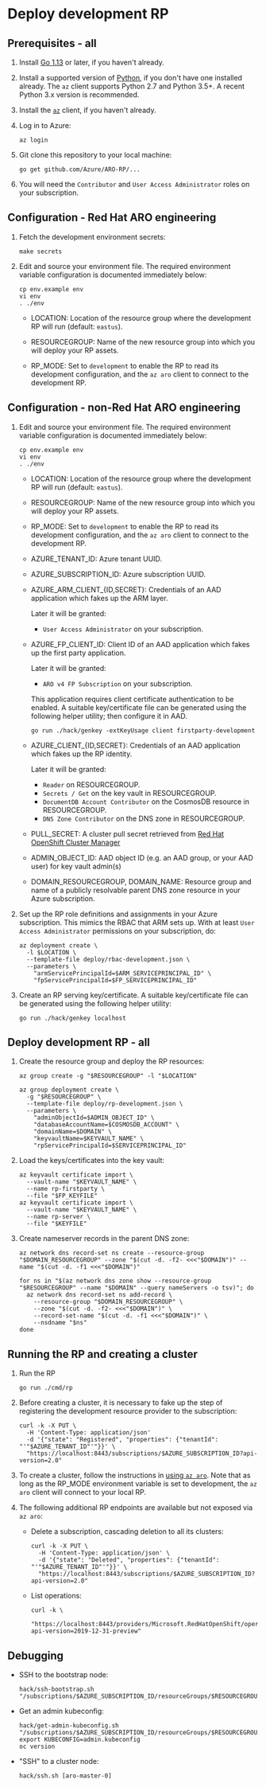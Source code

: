 # Deploy development RP

## Prerequisites - all

1. Install [Go 1.13](https://golang.org/dl) or later, if you haven't already.

1. Install a supported version of [Python](https://www.python.org/downloads), if
   you don't have one installed already.  The `az` client supports Python 2.7
   and Python 3.5+.  A recent Python 3.x version is recommended.

1. Install the
   [`az`](https://docs.microsoft.com/en-us/cli/azure/install-azure-cli) client,
   if you haven't already.

1. Log in to Azure:

   ```
   az login
   ```

1. Git clone this repository to your local machine:

   ```
   go get github.com/Azure/ARO-RP/...
   ```

1. You will need the `Contributor` and `User Access Administrator` roles on your
   subscription.


## Configuration - Red Hat ARO engineering

1. Fetch the development environment secrets:

   ```
   make secrets
   ```

1. Edit and source your environment file.  The required environment variable
   configuration is documented immediately below:

   ```
   cp env.example env
   vi env
   . ./env
   ```

   * LOCATION: Location of the resource group where the development RP will run
     (default: `eastus`).

   * RESOURCEGROUP: Name of the new resource group into which you will deploy
     your RP assets.

   * RP_MODE: Set to `development` to enable the RP to read its development
     configuration, and the `az aro` client to connect to the development RP.


## Configuration - non-Red Hat ARO engineering

1. Edit and source your environment file.  The required environment variable
   configuration is documented immediately below:

   ```
   cp env.example env
   vi env
   . ./env
   ```

   * LOCATION: Location of the resource group where the development RP will run
     (default: `eastus`).

   * RESOURCEGROUP: Name of the new resource group into which you will deploy
     your RP assets.

   * RP_MODE: Set to `development` to enable the RP to read its development
     configuration, and the `az aro` client to connect to the development RP.

   * AZURE_TENANT_ID: Azure tenant UUID.

   * AZURE_SUBSCRIPTION_ID: Azure subscription UUID.

   * AZURE_ARM_CLIENT_{ID,SECRET}: Credentials of an AAD application which fakes
     up the ARM layer.

     Later it will be granted:

     * `User Access Administrator` on your subscription.

   * AZURE_FP_CLIENT_ID: Client ID of an AAD application which fakes up the
     first party application.

     Later it will be granted:

     * `ARO v4 FP Subscription` on your subscription.

     This application requires client certificate authentication to be enabled.
     A suitable key/certificate file can be generated using the following helper
     utility; then configure it in AAD.

     ```
     go run ./hack/genkey -extKeyUsage client firstparty-development
     ```

   * AZURE_CLIENT_{ID,SECRET}: Credentials of an AAD application which fakes up
     the RP identity.

     Later it will be granted:

     * `Reader` on RESOURCEGROUP.
     * `Secrets / Get` on the key vault in RESOURCEGROUP.
     * `DocumentDB Account Contributor` on the CosmosDB resource in RESOURCEGROUP.
     * `DNS Zone Contributor` on the DNS zone in RESOURCEGROUP.

   * PULL_SECRET: A cluster pull secret retrieved from [Red Hat OpenShift
     Cluster
     Manager](https://cloud.redhat.com/openshift/install/azure/installer-provisioned)

   * ADMIN_OBJECT_ID: AAD object ID (e.g. an AAD group, or your AAD user) for
     key vault admin(s)

   * DOMAIN_RESOURCEGROUP, DOMAIN_NAME: Resource group and name of a publicly
     resolvable parent DNS zone resource in your Azure subscription.

1. Set up the RP role definitions and assignments in your Azure subscription.
   This mimics the RBAC that ARM sets up.  With at least `User Access
   Administrator` permissions on your subscription, do:

   ```
   az deployment create \
     -l $LOCATION \
     --template-file deploy/rbac-development.json \
     --parameters \
       "armServicePrincipalId=$ARM_SERVICEPRINCIPAL_ID" \
       "fpServicePrincipalId=$FP_SERVICEPRINCIPAL_ID"
   ```

1. Create an RP serving key/certificate.  A suitable key/certificate file
   can be generated using the following helper utility:

   ```
   go run ./hack/genkey localhost
   ```


## Deploy development RP - all

1. Create the resource group and deploy the RP resources:

   ```
   az group create -g "$RESOURCEGROUP" -l "$LOCATION"

   az group deployment create \
     -g "$RESOURCEGROUP" \
     --template-file deploy/rp-development.json \
     --parameters \
       "adminObjectId=$ADMIN_OBJECT_ID" \
       "databaseAccountName=$COSMOSDB_ACCOUNT" \
       "domainName=$DOMAIN" \
       "keyvaultName=$KEYVAULT_NAME" \
       "rpServicePrincipalId=$SERVICEPRINCIPAL_ID"
   ```

1. Load the keys/certificates into the key vault:

   ```
   az keyvault certificate import \
     --vault-name "$KEYVAULT_NAME" \
     --name rp-firstparty \
     --file "$FP_KEYFILE"
   az keyvault certificate import \
     --vault-name "$KEYVAULT_NAME" \
     --name rp-server \
     --file "$KEYFILE"
   ```

1. Create nameserver records in the parent DNS zone:

   ```
   az network dns record-set ns create --resource-group "$DOMAIN_RESOURCEGROUP" --zone "$(cut -d. -f2- <<<"$DOMAIN")" --name "$(cut -d. -f1 <<<"$DOMAIN")"

   for ns in "$(az network dns zone show --resource-group "$RESOURCEGROUP" --name "$DOMAIN" --query nameServers -o tsv)"; do
     az network dns record-set ns add-record \
       --resource-group "$DOMAIN_RESOURCEGROUP" \
       --zone "$(cut -d. -f2- <<<"$DOMAIN")" \
       --record-set-name "$(cut -d. -f1 <<<"$DOMAIN")" \
       --nsdname "$ns"
   done
   ```


## Running the RP and creating a cluster

1. Run the RP

   ```
   go run ./cmd/rp
   ```

1. Before creating a cluster, it is necessary to fake up the step of registering
   the development resource provider to the subscription:

   ```
   curl -k -X PUT \
     -H 'Content-Type: application/json'
     -d '{"state": "Registered", "properties": {"tenantId": "'"$AZURE_TENANT_ID"'"}}' \
     "https://localhost:8443/subscriptions/$AZURE_SUBSCRIPTION_ID?api-version=2.0"
   ```

1. To create a cluster, follow the instructions in [using `az
   aro`](docs/using-az-aro.md).  Note that as long as the RP_MODE environment
   variable is set to development, the `az aro` client will connect to your
   local RP.

1. The following additional RP endpoints are available but not exposed via `az
   aro`:

   * Delete a subscription, cascading deletion to all its clusters:

     ```
     curl -k -X PUT \
       -H 'Content-Type: application/json' \
       -d '{"state": "Deleted", "properties": {"tenantId": "'"$AZURE_TENANT_ID"'"}}' \
       "https://localhost:8443/subscriptions/$AZURE_SUBSCRIPTION_ID?api-version=2.0"
     ```

   * List operations:

     ```
     curl -k \
       "https://localhost:8443/providers/Microsoft.RedHatOpenShift/operations?api-version=2019-12-31-preview"
     ```


## Debugging

* SSH to the bootstrap node:

  ```
  hack/ssh-bootstrap.sh "/subscriptions/$AZURE_SUBSCRIPTION_ID/resourceGroups/$RESOURCEGROUP/providers/Microsoft.RedHatOpenShift/openShiftClusters/$CLUSTER"
  ```

* Get an admin kubeconfig:

  ```
  hack/get-admin-kubeconfig.sh "/subscriptions/$AZURE_SUBSCRIPTION_ID/resourceGroups/$RESOURCEGROUP/providers/Microsoft.RedHatOpenShift/openShiftClusters/$CLUSTER"
  export KUBECONFIG=admin.kubeconfig
  oc version
  ```

* "SSH" to a cluster node:

  ```
  hack/ssh.sh [aro-master-0]
  ```
